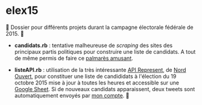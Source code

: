 # elex15

:maple_leaf: Dossier pour différents projets durant la campagne électorale fédérale de 2015. :maple_leaf:

- **candidats.rb** : tentative malheureuse de *scraping* des sites des principaux partis politiques pour construire une liste de candidats. A tout de même permis de faire ce [palmarès amusant](http://jhroy.ca/2015/07/elections-2015-scraping/).

- **listeAPI.rb** : utilisation de la très intéressante [API Represent](https://represent.opennorth.ca/), de [Nord Ouvert](http://www.opennorth.ca/), pour constituer une liste de candididats à l'élection du 19 octobre 2015 mise à jour à toutes les heures et accessible sur une [Google Sheet](https://goo.gl/M9pz3j). Si de nouveaux candidats apparaissent, deux tweets sont automatiquement envoyés par [mon compte](https://twitter.com/jeanhuguesroy). :baby_chick:
